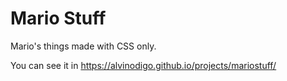 # Mario Stuff
Mario's things made with CSS only.

You can see it in https://alvinodigo.github.io/projects/mariostuff/

